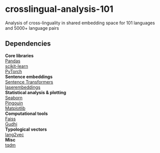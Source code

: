 # crosslingual-analysis-101
Analysis of cross-linguality in shared embedding space for 101 languages and 5000+ language pairs

## Dependencies 

**Core libraries** \
[Pandas](https://pandas.pydata.org/pandas-docs/stable/getting_started/install.html) \
[scikit-learn](https://scikit-learn.org/stable/install.html) \
[PyTorch](https://pytorch.org) \
**Sentence embeddings** \
[Sentence Transformers](https://www.sbert.net) \
[laserembeddings](https://pypi.org/project/laserembeddings/) \
**Statistical analysis \& plotting** \
[Seaborn](https://seaborn.pydata.org/installing.html) \
[Pingouin](https://pingouin-stats.org) \
[Matplotlib](https://matplotlib.org/stable/users/installing.html) \
**Computational tools** \
[Faiss](https://github.com/facebookresearch/faiss) \
[Gudhi](http://gudhi.gforge.inria.fr/python/latest/installation.html) \
**Typological vectors** \
[lang2vec](https://pypi.org/project/lang2vec/) \
**Misc** \
[tqdm](https://pypi.org/project/tqdm/)
